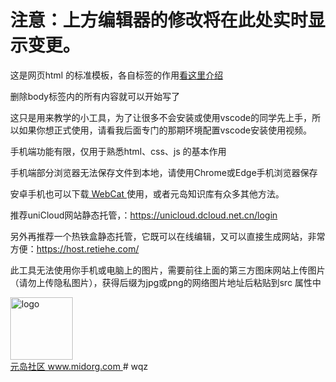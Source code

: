 <!DOCTYPE html>
<html lang="zh-CN">
  <head>
    <meta charset="utf-8">
    <meta name="viewport" content="width=device-width, initial-scale=1" />
    <title>康文昌的在线HTML 教学小工具</title>
    <style>  
      body {
        margin: 0;
      }
    </style>
  </head>
  <body>
	  <h1>注意：上方编辑器的修改将在此处实时显示变更。</h1>
    <p>这是网页html 的标准模板，各自标签的作用<a target="_blank" rel="noopener noreferrer" href="https://www.bilibili.com/video/BV1hY411j7UM/">看这里介绍</a></p>
    <p>删除body标签内的所有内容就可以开始写了</p>
	  <p>这只是用来教学的小工具，为了让很多不会安装或使用vscode的同学先上手，所以如果你想正式使用，请看我后面专门的那期环境配置vscode安装使用视频。</p>
	  <p>手机端功能有限，仅用于熟悉html、css、js 的基本作用</p>
	  <p>手机端部分浏览器无法保存文件到本地，请使用Chrome或Edge手机浏览器保存</p>
	  <p>安卓手机也可以下载<a target="_blank" rel="noopener noreferrer" href="https://www.coolapk.com/apk/top.webcat.editor"> WebCat </a>使用，或者元岛知识库有众多其他方法。</p>
    <p>推荐uniCloud网站静态托管，：<a target="_blank" rel="noopener noreferrer" href="https://unicloud.dcloud.net.cn/login">https://unicloud.dcloud.net.cn/login </a></p>
    <p>另外再推荐一个热铁盒静态托管，它既可以在线编辑，又可以直接生成网站，非常方便：<a target="_blank" rel="noopener noreferrer" href="https://host.retiehe.com/">https://host.retiehe.com/ </a></p>
    <p>此工具无法使用你手机或电脑上的图片，需要前往上面的第三方图床网站上传图片（请勿上传隐私图片），获得后缀为jpg或png的网络图片地址后粘贴到src 属性中</p>
    <img src="https://www.midorg.com/midlogo.png" alt="logo" width="100px" height="100px">
    <br>
    <a
      href="https://www.midorg.com/"
      target="_blank"
      rel="noopener noreferrer"
      >
      元岛社区 www.midorg.com 
    </a>
  </body>
</html># wqz
